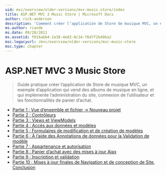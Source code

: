 ```yaml
---
uid: mvc/overview/older-versions/mvc-music-store/index
title: ASP.NET MVC 3 Music Store | Microsoft Docs
author: rick-anderson
description: 'Comment créer l’application de Store de musique MVC, un exemple d’application qui vend des albums de musique en ligne, et qui implémente l’administration de site, connexion de l’utilisateur, un...'
ms.author: riande
ms.date: 09/28/2011
ms.assetid: f016a6b4-2a38-4e83-8c34-f6d7f2b49ba2
msc.legacyurl: /mvc/overview/older-versions/mvc-music-store
msc.type: chapter
---
```

<a name="aspnet-mvc-3-music-store"></a>ASP.NET MVC 3 Music Store
====================
> Guide pratique créer l’application de Store de musique MVC, un exemple d’application qui vend des albums de musique en ligne, et qui implémente l’administration du site, connexion de l’utilisateur et les fonctionnalités de panier d’achat.


- [Partie 1 : Vue d’ensemble et fichier -> Nouveau projet](mvc-music-store-part-1.md)
- [Partie 2 : Contrôleurs](mvc-music-store-part-2.md)
- [Partie 3 : Views et ViewModels](mvc-music-store-part-3.md)
- [Partie 4 : Accès aux données et modèles](mvc-music-store-part-4.md)
- [Partie 5 : Formulaires de modification et de création de modèles](mvc-music-store-part-5.md)
- [Partie 6 : À l’aide des Annotations de données pour la Validation de modèle](mvc-music-store-part-6.md)
- [Partie 7 : Appartenance et autorisation](mvc-music-store-part-7.md)
- [Partie 8 : Panier d’achat avec des mises à jour Ajax](mvc-music-store-part-8.md)
- [Partie 9 : Inscription et validation](mvc-music-store-part-9.md)
- [Partie 10 : Mises à jour finales de Navigation et de conception de Site, Conclusion](mvc-music-store-part-10.md)
